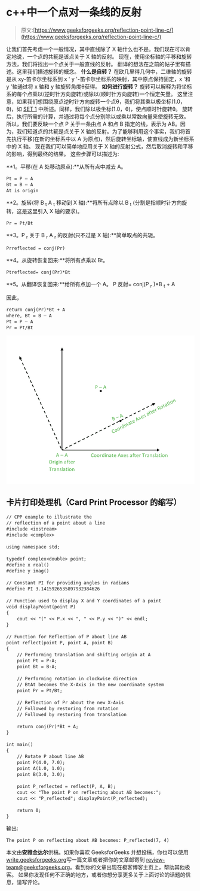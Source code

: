 # c++中一个点对一条线的反射

> 原文:[https://www.geeksforgeeks.org/reflection-point-line-c/](https://www.geeksforgeeks.org/reflection-point-line-c/)

让我们首先考虑一个一般情况，其中直线除了 X 轴什么也不是。我们现在可以肯定地说，一个点的共轭是该点关于 X 轴的反射。
现在，使用坐标轴的平移和旋转方法，我们将找出一个点关于一般直线的反射。
翻译的想法在之前的帖子里有描述。这里我们描述旋转的概念。
**什么是自转？**
在欧几里得几何中，二维轴的旋转是从 xy-笛卡尔坐标系到 x ' y '-笛卡尔坐标系的映射，其中原点保持固定，x '和 y '轴通过将 x 轴和 y 轴旋转角度θ获得。
**如何进行旋转？**
旋转可以解释为将坐标系的每个点乘以(逆时针方向旋转)或除以(顺时针方向旋转)一个恒定矢量。
这里注意，如果我们想围绕原点逆时针方向旋转一个点θ，我们将其乘以极坐标(1.0，θ)，如 [SET 1](https://www.geeksforgeeks.org/geometry-using-complex-numbers-stdcomplex-in-c/) 中所述。同样，我们除以极坐标(1.0，θ)，使点顺时针旋转θ。
旋转后，执行所需的计算，并通过将每个点分别除以或乘以常数向量来使旋转无效。
所以，我们要反映一个点 P 关于一条由点 A 和点 B 指定的线，表示为 AB。因为，我们知道点的共轭是点关于 X 轴的反射。为了能够利用这个事实，我们将首先执行平移(在新的坐标系中以 A 为原点)，然后旋转坐标轴，使直线成为新坐标系中的 X 轴。
现在我们可以简单地应用关于 X 轴的反射公式，然后取消旋转和平移的影响，得到最终的结果。
这些步骤可以描述为:

**1。平移(在 A 处移动原点):**从所有点中减去 A。

```
Pt = P – A
Bt = B – A
At is origin
```

**2。旋转(将 B <sub>t</sub> A <sub>t</sub> 移动到 X 轴):**将所有点除以 B <sub>t</sub> (分割是指顺时针方向旋转，这是这里引入 X 轴的要求)。

```
Pr = Pt/Bt 
```

**3。P <sub>r</sub> 关于 B <sub>r</sub> A <sub>r</sub> 的反射(只不过是 X 轴):**简单取点的共轭。

```
Prreflected = conj(Pr) 
```

**4。从旋转恢复回来:**将所有点乘以 Bt。

```
Ptreflected= conj(Pr)*Bt 
```

**5。从翻译恢复回来:**给所有点加一个 A。
P 反射= conj(P <sub>r</sub> )*B <sub>t</sub> + A

因此，

```
return conj(Pr)*Bt + A
where, Bt = B – A 
Pt = P – A 
Pr = Pt/Bt
```

![Rotation of Coordinate Axes](img/2c22a41f2dd1aadb74888ee5dedaf7f7.png)

## 卡片打印处理机（Card Print Processor 的缩写）

```
// CPP example to illustrate the
// reflection of a point about a line
#include <iostream>
#include <complex>

using namespace std;

typedef complex<double> point;
#define x real()
#define y imag()

// Constant PI for providing angles in radians
#define PI 3.1415926535897932384626

// Function used to display X and Y coordinates of a point
void displayPoint(point P)
{
    cout << "(" << P.x << ", " << P.y << ")" << endl;
}

// Function for Reflection of P about line AB
point reflect(point P, point A, point B)
{
    // Performing translation and shifting origin at A
    point Pt = P-A;
    point Bt = B-A;

    // Performing rotation in clockwise direction
    // BtAt becomes the X-Axis in the new coordinate system
    point Pr = Pt/Bt;

    // Reflection of Pr about the new X-Axis
    // Followed by restoring from rotation
    // Followed by restoring from translation

    return conj(Pr)*Bt + A;
}

int main()
{
    // Rotate P about line AB
    point P(4.0, 7.0);
    point A(1.0, 1.0);
    point B(3.0, 3.0);

    point P_reflected = reflect(P, A, B);
    cout << "The point P on reflecting about AB becomes:";
    cout << "P_reflected"; displayPoint(P_reflected);

    return 0;
}
```

输出:

```
The point P on reflecting about AB becomes: P_reflected(7, 4)
```

本文由**安雅金达尔**供稿。如果你喜欢 GeeksforGeeks 并想投稿，你也可以使用[write.geeksforgeeks.org](https://write.geeksforgeeks.org)写一篇文章或者把你的文章邮寄到 review-team@geeksforgeeks.org。看到你的文章出现在极客博客主页上，帮助其他极客。
如果你发现任何不正确的地方，或者你想分享更多关于上面讨论的话题的信息，请写评论。